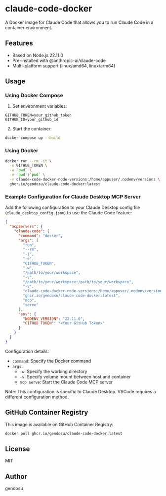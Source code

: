 # claude-code-docker

A Docker image for Claude Code that allows you to run Claude Code in a container environment.

## Features

- Based on Node.js 22.11.0
- Pre-installed with @anthropic-ai/claude-code
- Multi-platform support (linux/amd64, linux/arm64)

## Usage

### Using Docker Compose

1. Set environment variables:
```env
GITHUB_TOKEN=your_github_token
GITHUB_ID=your_github_id
```

2. Start the container:
```bash
docker compose up --build
```

### Using Docker

```bash
docker run --rm -it \
  -e GITHUB_TOKEN \
  -w `pwd` \
  -v `pwd`:`pwd` \
  -v claude-code-docker-node-versions:/home/appuser/.nodenv/versions \
  ghcr.io/gendosu/claude-code-docker:latest
```

### Example Configuration for Claude Desktop MCP Server

Add the following configuration to your Claude Desktop config file (`claude_desktop_config.json`) to use the Claude Code feature:

```json
{
  "mcpServers": {
    "claude-code": {
      "command": "docker",
      "args": [
        "run",
        "--rm",
        "-i",
        "-e",
        "GITHUB_TOKEN",
        "-w",
        "/path/to/your/workspace",
        "-v",
        "/path/to/your/workspace:/path/to/your/workspace",
        "-v",
        "claude-code-docker-node-versions:/home/appuser/.nodenv/versions",
        "ghcr.io/gendosu/claude-code-docker:latest",
        "mcp",
        "serve"
      ],
      "env": {
        "NODENV_VERSION": "22.11.0",
        "GITHUB_TOKEN": "<Your GitHub Token>"
      }
    }
  }
}
```

Configuration details:
- `command`: Specify the Docker command
- `args`: 
  - `-w`: Specify the working directory
  - `-v`: Specify volume mount between host and container
  - `mcp serve`: Start the Claude Code MCP server

Note: This configuration is specific to Claude Desktop. VSCode requires a different configuration method.

## GitHub Container Registry

This image is available on GitHub Container Registry:

```bash
docker pull ghcr.io/gendosu/claude-code-docker:latest
```

## License

MIT

## Author

gendosu
